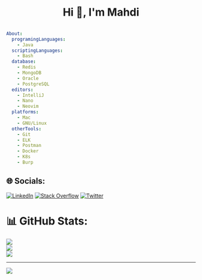 <h1 align="center">
    Hi 👋, I'm Mahdi
</h1>

```yml

About:
  programingLanguages:
    - Java
  scriptingLanguages:
    - Bash
  database:
    - Redis
    - MongoDB
    - Oracle
    - PostgreSQL
  editors:
    - IntelliJ
    - Nano
    - Neovim
  platforms:
    - Mac
    - GNU/Linux
  otherTools:
    - Git
    - ELK
    - Postman
    - Docker
    - K8s
    - Burp

```


## 🌐 Socials:
[![LinkedIn](https://img.shields.io/badge/LinkedIn-%230077B5.svg?logo=linkedin&logoColor=white)](https://linkedin.com/in/mahdiamirabdolahi) [![Stack Overflow](https://img.shields.io/badge/-Stackoverflow-FE7A16?logo=stack-overflow&logoColor=white)](https://stackoverflow.com/users/17410589) [![Twitter](https://img.shields.io/badge/Twitter-%231DA1F2.svg?logo=Twitter&logoColor=white)](https://twitter.com/sudoit_) 

# 📊 GitHub Stats:
![](https://github-readme-stats.vercel.app/api?username=sudoitir&theme=dracula&hide_border=true&include_all_commits=false&count_private=false)<br/>
![](https://github-readme-streak-stats.herokuapp.com/?user=sudoitir&theme=dracula&hide_border=true)<br/>
![](https://github-readme-stats.vercel.app/api/top-langs/?username=sudoitir&theme=dracula&hide_border=true&include_all_commits=false&count_private=false&layout=compact)


---
[![](https://visitcount.itsvg.in/api?id=sudoit-ir&icon=5&color=1)](https://visitcount.itsvg.in)
